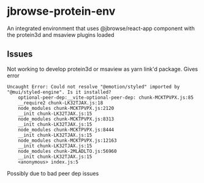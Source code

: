 # jbrowse-protein-env

An integrated environment that uses @jbrowse/react-app component with the
protein3d and msaview plugins loaded

## Issues

Not working to develop protein3d or msaview as yarn link'd package. Gives error

```
Uncaught Error: Could not resolve "@emotion/styled" imported by "@mui/styled-engine". Is it installed?
    optional-peer-dep:__vite-optional-peer-dep: chunk-MCKTPVPX.js:85
    __require2 chunk-LK32TJAX.js:18
    node_modules chunk-MCKTPVPX.js:2120
    __init chunk-LK32TJAX.js:15
    node_modules chunk-MCKTPVPX.js:8313
    __init chunk-LK32TJAX.js:15
    node_modules chunk-MCKTPVPX.js:8444
    __init chunk-LK32TJAX.js:15
    node_modules chunk-MCKTPVPX.js:12163
    __init chunk-LK32TJAX.js:15
    node_modules chunk-2MLADLTO.js:56960
    __init chunk-LK32TJAX.js:15
    <anonymous> index.js:5
```

Possibly due to bad peer dep issues
